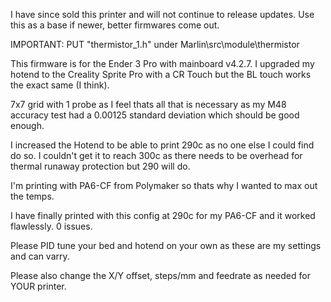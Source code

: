 I have since sold this printer and will not continue to release updates. Use this as a base if newer, better firmwares come out.

IMPORTANT: PUT "thermistor_1.h" under Marlin\src\module\thermistor

This firmware is for the Ender 3 Pro with mainboard v4.2.7. I upgraded my hotend to the Creality Sprite Pro with a CR Touch but the BL touch works the exact same (I think).

7x7 grid with 1 probe as I feel thats all that is necessary as my M48 accuracy test had a 0.00125 standard deviation which should be good enough.

I increased the Hotend to be able to print 290c as no one else I could find do so. I couldn't get it to reach 300c as there needs to be overhead for thermal runaway protection but 290 will do.

I'm printing with PA6-CF from Polymaker so thats why I wanted to max out the temps.

I have finally printed with this config at 290c for my PA6-CF and it worked flawlessly. 0 issues.

Please PID tune your bed and hotend on your own as these are my settings and can varry.

Please also change the X/Y offset, steps/mm and feedrate as needed for YOUR printer.
